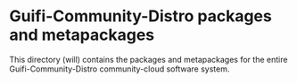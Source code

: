 Guifi-Community-Distro packages and metapackages
================================================

This directory (will) contains the packages and metapackages for the entire Guifi-Community-Distro community-cloud software system.



